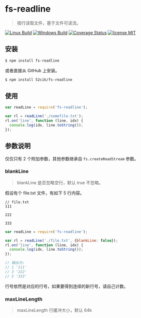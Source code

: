 # fs-readline

> 按行读取文件，基于文件可读流。

  [![Linux Build][travis-image]][travis-url] 
  [![Windows Build][appveyor-image]][appveyor-url] 
  [![Coverage Status][coveralls-image]][coveralls-url]
  [![license MIT][license-image]][license-url]


## 安装

``` sh
$ npm install fs-readline
```

或者直接从 GitHub 上安装。

``` sh
$ npm install 52cik/fs-readline
```


## 使用

``` js
var readLine = require('fs-readline');

var rl = readLine('./somefile.txt');
rl.on('line', function (line, idx) {
  console.log(idx, line.toString());
});
```


## 参数说明

仅仅只有 2 个附加参数，其他参数继承自 `fs.createReadStream` 参数。


### blankLine

> blankLine 是否忽略空行，默认 true 不忽略。

假设有个 file.txt 文件，有如下 5 行内容。

```
// file.txt
111

222

333
```

``` js
var readLine = require('fs-readline');

var rl = readLine('./file.txt', {blankLine: false});
rl.on('line', function (line, idx) {
  console.log(idx, line.toString());
});

// 输出为:
// 1 '111'
// 3 '222'
// 5 '333'
```

行号依然是对应的行号，如果要得到连续的新行号，请自己计数。


### maxLineLength

> maxLineLength 行缓冲大小，默认 64k




[travis-url]: https://travis-ci.org/52cik/fs-readline
[travis-image]: https://img.shields.io/travis/52cik/fs-readline/master.svg?label=linux

[appveyor-url]: https://ci.appveyor.com/project/52cik/fs-readline
[appveyor-image]: https://img.shields.io/appveyor/ci/52cik/fs-readline/master.svg?label=windows

[coveralls-url]: https://coveralls.io/github/52cik/fs-readline?branch=master
[coveralls-image]: https://coveralls.io/repos/52cik/fs-readline/badge.svg?branch=master&service=github

[license-url]: https://opensource.org/licenses/MIT
[license-image]: https://img.shields.io/badge/license-MIT-blue.svg
